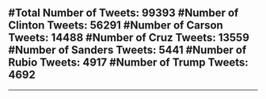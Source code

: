 #Total Number of Tweets: 99393 
#Number of Clinton Tweets: 56291
#Number of Carson Tweets: 14488
#Number of Cruz Tweets: 13559
#Number of Sanders Tweets: 5441
#Number of Rubio Tweets: 4917
#Number of Trump Tweets: 4692
---
---
